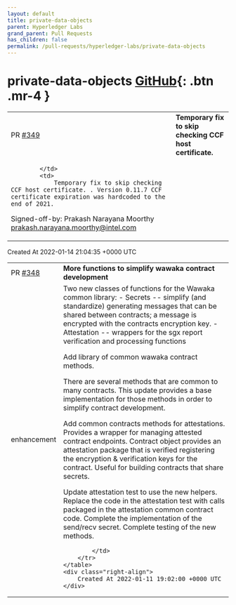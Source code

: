 ```yaml
---
layout: default
title: private-data-objects
parent: Hyperledger Labs
grand_parent: Pull Requests
has_children: false
permalink: /pull-requests/hyperledger-labs/private-data-objects
---
```


# private-data-objects <span class="fs-3 right-align">[GitHub](https://github.com/hyperledger-labs/private-data-objects){: .btn .mr-4 }</span>


<div>
    <table>
        <tr>
            <td>
                PR <a href="https://github.com/hyperledger-labs/private-data-objects/pull/349" class=".btn">#349</a>
            </td>
            <td>
                <b>
                    Temporary fix to skip checking CCF host certificate. 
                </b>
            </td>
        </tr>
        <tr>
            <td>
                
            </td>
            <td>
                Temporary fix to skip checking CCF host certificate. . Version 0.11.7 CCF certificate expiration was hardcoded to the end of 2021. 

Signed-off-by: Prakash Narayana Moorthy <prakash.narayana.moorthy@intel.com>
            </td>
        </tr>
    </table>
    <div class="right-align">
        Created At 2022-01-14 21:04:35 +0000 UTC
    </div>
</div>

<div>
    <table>
        <tr>
            <td>
                PR <a href="https://github.com/hyperledger-labs/private-data-objects/pull/348" class=".btn">#348</a>
            </td>
            <td>
                <b>
                    More functions to simplify wawaka contract development
                </b>
            </td>
        </tr>
        <tr>
            <td>
                <span class="chip">enhancement</span>
            </td>
            <td>
                Two new classes of functions for the Wawaka common library:
 - Secrets -- simplify (and standardize) generating messages that can be shared between contracts; a message is encrypted with the contracts encryption key.
- Attestation -- wrappers for the sgx report verification and processing functions
    
Add library of common wawaka contract methods.
    
There are several methods that are common to many contracts. This update provides a base implementation for those methods in order to simplify contract development.

Add common contracts methods for attestations.  Provides a wrapper for managing attested contract endpoints. Contract object provides an attestation package that is verified registering the encryption & verification keys for the contract. Useful for building contracts that share secrets.

Update attestation test to use the new helpers. Replace the code in the attestation test with calls packaged in the attestation common contract code. Complete the implementation of the send/recv secret. Complete testing of the new methods.

            </td>
        </tr>
    </table>
    <div class="right-align">
        Created At 2022-01-11 19:02:00 +0000 UTC
    </div>
</div>


